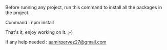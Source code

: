 Before running any project, run this command to install all the packages in the project.

Command : npm install

That's it, enjoy working on it. ;-)

If any help needed :  aamirpervez27@gmail.com

